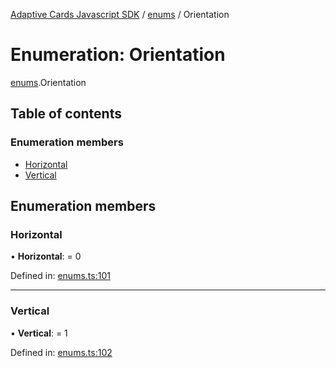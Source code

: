 [Adaptive Cards Javascript SDK](../README.md) / [enums](../modules/enums.md) / Orientation

# Enumeration: Orientation

[enums](../modules/enums.md).Orientation

## Table of contents

### Enumeration members

- [Horizontal](enums.orientation.md#horizontal)
- [Vertical](enums.orientation.md#vertical)

## Enumeration members

### Horizontal

• **Horizontal**: = 0

Defined in: [enums.ts:101](https://github.com/microsoft/AdaptiveCards/blob/0938a1f10/source/nodejs/adaptivecards/src/enums.ts#L101)

---

### Vertical

• **Vertical**: = 1

Defined in: [enums.ts:102](https://github.com/microsoft/AdaptiveCards/blob/0938a1f10/source/nodejs/adaptivecards/src/enums.ts#L102)
